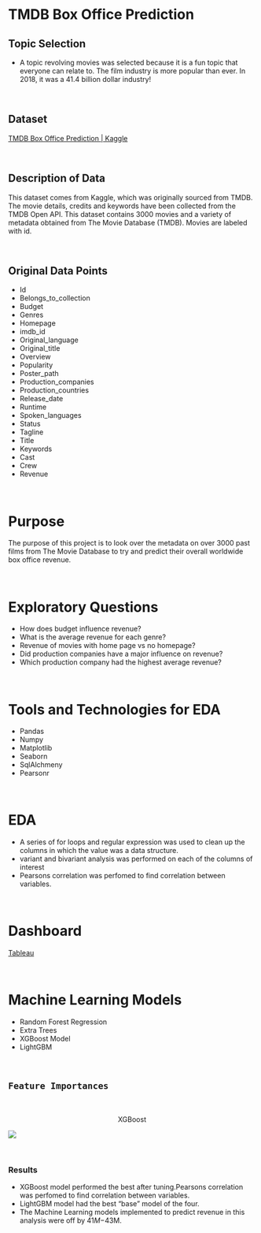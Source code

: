 # TMDB Box Office Prediction

## Topic Selection

- A topic revolving movies was selected because it is a fun topic that everyone can relate to. The film industry is more popular than ever. In 2018, it was a 41.4 billion dollar industry!

</br>

## Dataset

[TMDB Box Office Prediction | Kaggle](https://www.kaggle.com/c/tmdb-box-office-prediction/data)


</br>

## Description of Data

This dataset comes from Kaggle, which was originally sourced from TMDB. The movie details, credits and keywords have been collected from the TMDB Open API. This dataset contains 3000 movies and a variety of metadata obtained from The Movie Database (TMDB). Movies are labeled with id.

</br>

## Original Data Points

<p>

- Id
- Belongs_to_collection
- Budget
- Genres
- Homepage
- imdb_id
- Original_language
- Original_title
- Overview
- Popularity
- Poster_path
- Production_companies
- Production_countries
- Release_date
- Runtime
- Spoken_languages
- Status
- Tagline
- Title
- Keywords
- Cast
- Crew
- Revenue

</br>


# Purpose


The purpose of this project is to look over the metadata on over 3000 past films from The Movie Database to try and predict their overall worldwide box office revenue.

</br>

# Exploratory Questions



* How does budget influence revenue?
* What is the average revenue for each genre?
* Revenue of movies with home page vs no homepage?
* Did production companies have a major influence on revenue?
* Which production company had the highest average revenue?

</br>

# Tools and Technologies for EDA

* Pandas
* Numpy
* Matplotlib
* Seaborn
* SqlAlchmeny
* Pearsonr

</br>

# EDA

* A series of for loops and regular expression was used to clean up the columns in which the value was a data structure.
* variant and bivariant analysis was performed on each of the columns of interest
* Pearsons correlation was perfomed to find correlation between variables.

</br>

# Dashboard
</p>
<p align="center">

[Tableau](https://public.tableau.com/views/TMDB_dashboard/IMDBMoviePredictionStory?:language=en-US&:display_count=n&:origin=viz_share_link)
</p>

</br>

# Machine Learning Models

* Random Forest Regression
* Extra Trees
* XGBoost Model
* LightGBM

</br>

## `Feature Importances`

</br>

 <p align="center">
 XGBoost 
 </p>
    <img src="https://user-images.githubusercontent.com/98966503/180134314-693c9251-e706-46f0-bdd9-87f3bd0fa313.png"> 
</p>

</br>

### Results

* XGBoost model performed the best after tuning.Pearsons correlation was perfomed to find correlation between variables.
* LightGBM model had the best “base” model of the four.
* The Machine Learning models implemented to predict revenue in this analysis were off by $41M-$43M.